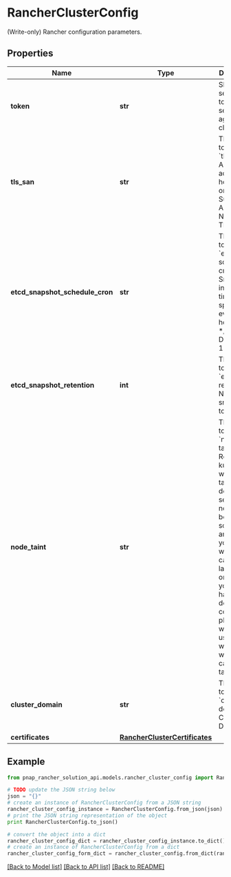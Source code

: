 # RancherClusterConfig

(Write-only) Rancher configuration parameters.

## Properties

Name | Type | Description | Notes
------------ | ------------- | ------------- | -------------
**token** | **str** | Shared secret used to join a server or agent to a cluster. | [optional] 
**tls_san** | **str** | This maps to ranchers &#x60;tls-san&#x60;. Add additional hostname or IP as a Subject Alternative Name in the TLS cert. | [optional] 
**etcd_snapshot_schedule_cron** | **str** | This maps to ranchers &#x60;etcd.dev-schedule-cron&#x60;. Snapshot interval time in cron spec. eg. every 5 hours ‘0 */5 * * *’. Default: at 12 am/pm | [optional] [default to '0 0,12 * * *']
**etcd_snapshot_retention** | **int** | This maps to ranchers &#x60;etcd.dev-retention&#x60;. Number of snapshots to retain. | [optional] [default to 5]
**node_taint** | **str** | This maps to ranchers &#x60;node-taint&#x60;. Registering kubelet with set of taints. By default, server nodes will be schedulable and thus your workloads can get launched on them. If you wish to have a dedicated control plane where no user workloads will run, you can use taints. | [optional] 
**cluster_domain** | **str** | This maps to ranchers &#x60;cluster-domain&#x60;. Cluster Domain. | [optional] 
**certificates** | [**RancherClusterCertificates**](RancherClusterCertificates.md) |  | [optional] 

## Example

```python
from pnap_rancher_solution_api.models.rancher_cluster_config import RancherClusterConfig

# TODO update the JSON string below
json = "{}"
# create an instance of RancherClusterConfig from a JSON string
rancher_cluster_config_instance = RancherClusterConfig.from_json(json)
# print the JSON string representation of the object
print RancherClusterConfig.to_json()

# convert the object into a dict
rancher_cluster_config_dict = rancher_cluster_config_instance.to_dict()
# create an instance of RancherClusterConfig from a dict
rancher_cluster_config_form_dict = rancher_cluster_config.from_dict(rancher_cluster_config_dict)
```
[[Back to Model list]](../README.md#documentation-for-models) [[Back to API list]](../README.md#documentation-for-api-endpoints) [[Back to README]](../README.md)


